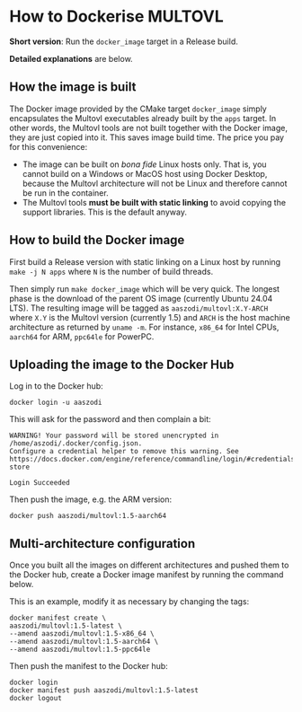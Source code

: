 # How to Dockerise MULTOVL

**Short version**: Run the `docker_image` target in a Release build.

**Detailed explanations** are below.

## How the image is built

The Docker image provided by the CMake target `docker_image` simply
encapsulates the Multovl executables already built by the `apps` target.
In other words, the Multovl tools are not built together with the Docker image,
they are just copied into it. This saves image build time. The price
you pay for this convenience:

- The image can be built on _bona fide_ Linux hosts only. That is, you cannot build
on a Windows or MacOS host using Docker Desktop, because the Multovl architecture
will not be Linux and therefore cannot be run in the container.
- The Multovl tools **must be built with static linking** to avoid
copying the support libraries. This is the default anyway.

## How to build the Docker image

First build a Release version with static linking on a Linux host
by running `make -j N apps` where `N` is the number of build threads.

Then simply run `make docker_image` which will be very quick. The
longest phase is the download of the parent OS image (currently Ubuntu 24.04 LTS).
The resulting image will be tagged as `aaszodi/multovl:X.Y-ARCH` where
`X.Y` is the Multovl version (currently 1.5) and `ARCH` is the host 
machine architecture as returned by `uname -m`. For instance, `x86_64`
for Intel CPUs, `aarch64` for ARM, `ppc64le` for PowerPC.

## Uploading the image to the Docker Hub

Log in to the Docker hub:

`docker login -u aaszodi`

This will ask for the password and then complain a bit:

```
WARNING! Your password will be stored unencrypted in /home/aszodi/.docker/config.json.
Configure a credential helper to remove this warning. See
https://docs.docker.com/engine/reference/commandline/login/#credentials-store

Login Succeeded
```

Then push the image, e.g. the ARM version:

`docker push aaszodi/multovl:1.5-aarch64`

## Multi-architecture configuration

Once you built all the images on different architectures and 
pushed them to the Docker hub, create a Docker image manifest
by running the command below. 

This is an example, modify it as necessary by changing the tags:

```
docker manifest create \
aaszodi/multovl:1.5-latest \
--amend aaszodi/multovl:1.5-x86_64 \
--amend aaszodi/multovl:1.5-aarch64 \
--amend aaszodi/multovl:1.5-ppc64le
```

Then push the manifest to the Docker hub:

```
docker login
docker manifest push aaszodi/multovl:1.5-latest
docker logout
```